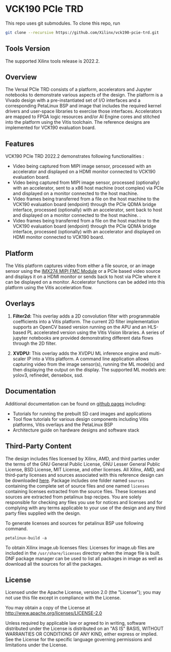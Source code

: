 # VCK190 PCIe TRD

This repo uses git submodules. To clone this repo, run

``` bash
git clone --recursive https://github.com/Xilinx/vck190-pcie-trd.git
```

## Tools Version

The supported Xilinx tools release is 2022.2.

## Overview

The Versal PCIe TRD consists of a platform, accelerators and Jupyter notebooks to demonstrate various aspects of the design. The platform is a Vivado design with a pre-instantiated set of I/O interfaces and a corresponding PetaLinux BSP and image that includes the required kernel drivers and user-space libraries to exercise those interfaces. Accelerators are mapped to FPGA logic resources and/or AI Engine cores and stitched into the platform using the Vitis toolchain. The reference designs are implemented for VCK190 evaluation board.

## Features

VCK190 PCIe TRD 2022.2 demonstrates following functionalities :

* Video being captured from MIPI image sensor, processed with an accelerator and displayed on a HDMI monitor connected to VCK190 evaluation board.
* Video being captured from MIPI image sensor, processed (optionally) with an accelerator, sent to a x86 host machine (root complex) via PCIe and displayed on a monitor connected to the host machine.
* Video frames being transferred from a file on the host machine to the VCK190 evaluation board (endpoint) through the PCIe QDMA bridge interface, processed (optionally) with an accelerator, sent back to host and displayed on a monitor connected to the host machine. . 
* Video frames being transferred from a file on the host machine to the VCK190 evaluation board (endpoint) through the PCIe QDMA bridge interface, processed (optionally) with an accelerator and displayed on HDMI monitor connected to VCK190 board.


## Platform

The Vitis platform captures video from either a file source, or an image sensor using the [IMX274 MIPI FMC Module](https://www.leopardimaging.com/uploads/LI-IMX274MIPI-FMC_datasheet.pdf) or a PCIe based video source and displays it on a HDMI monitor or sends back to host via PCIe where it can be displayed on a monitor. Accelerator functions can be added into this platform using the Vitis acceleration flow. 

## Overlays

1. **Filter2d:** This overlay adds a 2D convolution filter with programmable coefficients into a Vitis platform. The current 2D filter implementation supports an OpenCV based version running on the APU and an HLS-based PL accelerated version using the Vitis Vision libraries. A series of jupyter notebooks are provided demonstrating different data flows through the 2D filter.

2. **XVDPU:** This overlay adds the XVDPU ML inference engine and multi-scaler IP into a Vitis platform. A command line application allows capturing video from the image sensor(s), running the ML model(s) and then displaying the output on the display. The supported ML models are: yolov3, refinedet, densebox, ssd.

## Documentation

Additional documentation can be found on [github pages](https://xilinx.github.io/vck190-pcie-trd/2022.2/html/index.html) including:

* Tutorials for running the prebuilt SD card images and applications
* Tool flow tutorials for various design components including Vitis platforms, Vitis overlays and the PetaLinux BSP
* Architecture guide on hardware designs and software stack

## Third-Party Content

The design includes files licensed by Xilinx, AMD, and third parties under the terms of the GNU General Public License, GNU Lesser General Public License, BSD License, MIT License, and other licenses. All Xilinx, AMD, and third-party licenses and sources associated with this reference design can be downloaded [here](https://www.xilinx.com/bin/public/openDownload?filename=vck190_pcie_trd_third_party_licenses_and_source_2022_2.tar.gz). Package includes one folder named `sources` containing the complete set of source files and one named `licenses` containing licenses extracted from the source files. These licenses and sources are extracted from petalinux bsp recipes. You are solely responsible for checking any files you use for notices and licenses and for complying with any terms applicable to your use of the design and any third party files supplied with the design.

To generate licenses and sources for petalinux BSP use following command.

`petalinux-build -a`

To obtain Xilinx image.ub licenses files: Licenses for image.ub files are included in the `/usr/share/licenses` directory when the image file is built. DNF package manager can be used to list all packages in image as well as download all the sources for all the packages.

## License

Licensed under the Apache License, version 2.0 (the "License"); you may not use this file except in compliance with the License.

You may obtain a copy of the License at http://www.apache.org/licenses/LICENSE-2.0

Unless required by applicable law or agreed to in writing, software distributed under the License is distributed on an "AS IS" BASIS, WITHOUT WARRANTIES OR CONDITIONS OF ANY KIND, either express or implied. See the License for the specific language governing permissions and limitations under the License.
